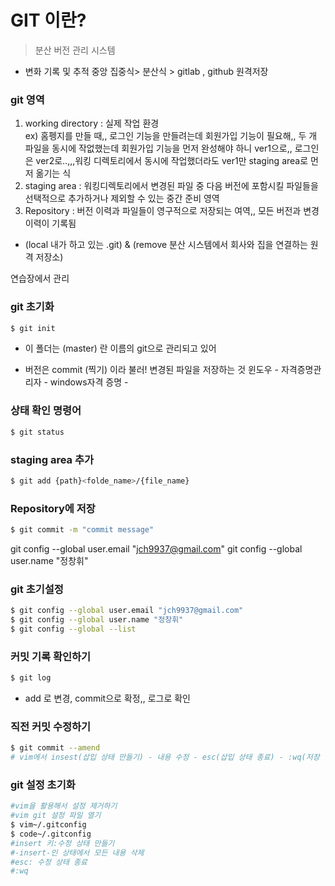 # GIT 이란?   
> 분산 버전 관리 시스템
- 변화 기록 및 추적
중앙 집중식> 
분산식 > 
gitlab , github 원격저장
### git 영역 
1. working directory : 실제 작업 환경  
ex) 홈펭지를 만들 때,, 로그인 기능을 만들려는데 회원가입 기능이 필요해,, 두 개 파일을 동시에 작없했는데 회원가입 기능을 먼저 완성해야 하니 ver1으로,, 로그인은 ver2로..,,,워킹 디렉토리에서 동시에 작업했더라도 ver1만 staging area로 먼저 옮기는 식
2. staging area : 워킹디렉토리에서 변경된 파일 중 다음 버전에 포함시킬 파일들을 선택적으로 추가하거나 제외할 수 있는 중간 준비 영역
3. Repository : 버전 이력과 파일들이 영구적으로 저장되는 여역,, 모든 버전과 변경 이력이 기록됨
- (local 내가 하고 있는 .git) & (remove 분산 시스템에서 회사와 집을 연결하는 원격 저장소)

연습장에서 관리
### git 초기화
```bash
$ git init
```  
- 이 폴더는 (master) 란 이름의 git으로 관리되고 있어

- 버전은 commit (찍기) 이라 불러! 변경된 파일을 저장하는 것
윈도우 - 자격증명관리자 - windows자격 증명 -


### 상태 확인 명령어
```bash
$ git status
```

### staging area 추가
```bash
$ git add {path}<folde_name>/{file_name}
```
### Repository에 저장
```bash
$ git commit -m "commit message"
```
git config --global user.email "jch9937@gmail.com"
git config --global user.name "정창휘"

### git 초기설정
```bash
$ git config --global user.email "jch9937@gmail.com"
$ git config --global user.name "정창휘"
$ git config --global --list
```

### 커밋 기록 확인하기
```bash
$ git log
```
- add 로 변경, commit으로 확정,, 로그로 확인


### 직전 커밋 수정하기
```bash
$ git commit --amend
# vim에서 insest(삽입 상태 만들기) - 내용 수정 - esc(삽입 상태 종료) - :wq(저장 및 종료)
```

### git 설정 초기화
```bash
#vim을 활용해서 설정 제거하기
#vim git 설정 파일 열기
$ vim~/.gitconfig
$ code~/.gitconfig
#insert 키:수정 상태 만들기
#-insert-인 상태에서 모든 내용 삭제
#esc: 수정 상태 종료
#:wq
```



